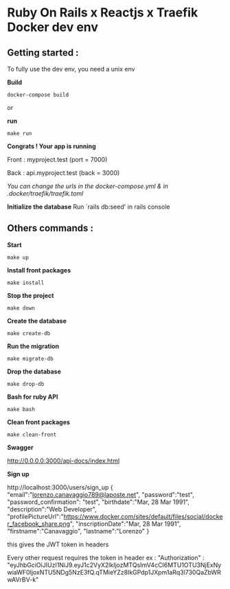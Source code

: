 # Ruby On Rails x Reactjs x Traefik Docker dev env

## Getting started :

To fully use the dev env, you need a unix env 

**Build**
```
docker-compose build
```
or 

**run**
```
make run
```

**Congrats ! Your app is running**

Front : myproject.test (port = 7000)

Back : api.myproject.test (back = 3000)

*You can change the urls in the docker-compose.yml & in .docker/traefik/traefik.toml*

**Initialize the database**
Run `rails db:seed' in rails console

## Others commands :

**Start**
```
make up
```

**Install front packages**
```
make install
```

**Stop the project**
```
make down
```

**Create the database**
```
make create-db
```

**Run the migration**
```
make migrate-db
```

**Drop the database**
```
make drop-db
```

**Bash for ruby  API**
```
make bash
```

**Clean front packages**
```
make clean-front
```

**Swagger**

http://0.0.0.0:3000/api-docs/index.html

**Sign up**

http://localhost:3000/users/sign_up
{
"email":"lorenzo.canavaggio789@laposte.net",
"password":"test",
"password_confirmation": "test",
"birthdate":"Mar, 28 Mar 1991",
"description":"Web Developer",
"profilePictureUrl":"https://www.docker.com/sites/default/files/social/docker_facebook_share.png",
"inscriptionDate":"Mar, 28 Mar 1991",
"firstname":"Canavaggio",
"lastname":"Lorenzo"
}

this gives the JWT token in headers

Every other request requires the token in header ex :
"Authorization" : "eyJhbGciOiJIUzI1NiJ9.eyJ1c2VyX2lkIjozMTQsImV4cCI6MTU1OTU3NjExNywiaWF0IjoxNTU5NDg5NzE3fQ.qTMieYZz8IkGPdp1JXpm1aRq3l730QaZbWRwAVrBV-k"